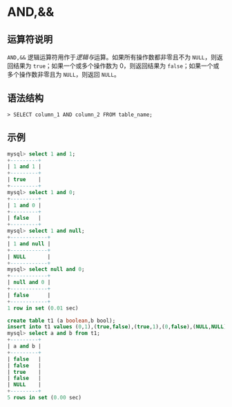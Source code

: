 # **AND,&&**

## **运算符说明**

`AND,&&` 逻辑运算符用作于*逻辑与*运算。如果所有操作数都非零且不为 `NULL`，则返回结果为 `true`；如果一个或多个操作数为 0，则返回结果为 `false`；如果一个或多个操作数非零且为 `NULL`，则返回 `NULL`。

## **语法结构**

```
> SELECT column_1 AND column_2 FROM table_name;
```

## **示例**

```sql
mysql> select 1 and 1;
+---------+
| 1 and 1 |
+---------+
| true    |
+---------+
mysql> select 1 and 0;
+---------+
| 1 and 0 |
+---------+
| false   |
+---------+
mysql> select 1 and null;
+------------+
| 1 and null |
+------------+
| NULL       |
+------------+
mysql> select null and 0;
+------------+
| null and 0 |
+------------+
| false      |
+------------+
1 row in set (0.01 sec)
```

```sql
create table t1 (a boolean,b bool);
insert into t1 values (0,1),(true,false),(true,1),(0,false),(NULL,NULL);
mysql> select a and b from t1;
+---------+
| a and b |
+---------+
| false   |
| false   |
| true    |
| false   |
| NULL    |
+---------+
5 rows in set (0.00 sec)
```
